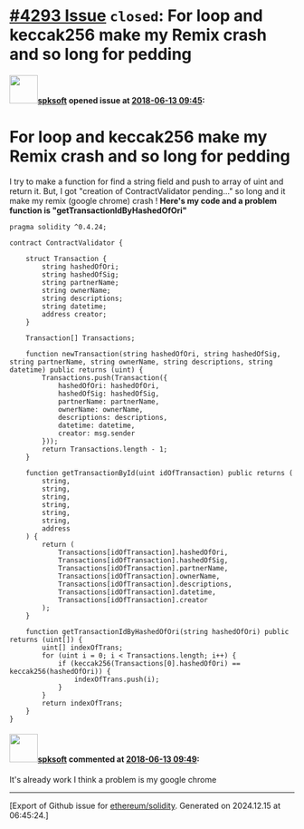 # [\#4293 Issue](https://github.com/ethereum/solidity/issues/4293) `closed`: For loop and keccak256 make my Remix crash and so long for pedding

#### <img src="https://avatars.githubusercontent.com/u/1377991?u=0b03441093ad75d4eb3c1f3f97fa8b7d4f307a79&v=4" width="50">[spksoft](https://github.com/spksoft) opened issue at [2018-06-13 09:45](https://github.com/ethereum/solidity/issues/4293):

# For loop and keccak256 make my Remix crash and so long for pedding

I try to make a function for find a string field and push to array of uint and return it. But, I got "creation of ContractValidator pending..." so long and it make my remix (google chrome) crash !
**Here's my code and a problem function is "getTransactionIdByHashedOfOri"**
```
pragma solidity ^0.4.24;

contract ContractValidator {
    
    struct Transaction {
        string hashedOfOri;
        string hashedOfSig;
        string partnerName;
        string ownerName;
        string descriptions;
        string datetime;
        address creator;
    }
    
    Transaction[] Transactions;
    
    function newTransaction(string hashedOfOri, string hashedOfSig, string partnerName, string ownerName, string descriptions, string datetime) public returns (uint) {
        Transactions.push(Transaction({ 
            hashedOfOri: hashedOfOri,
            hashedOfSig: hashedOfSig,
            partnerName: partnerName,
            ownerName: ownerName,
            descriptions: descriptions,
            datetime: datetime,
            creator: msg.sender
        }));
        return Transactions.length - 1;
    }
    
    function getTransactionById(uint idOfTransaction) public returns (
        string,
        string,
        string,
        string,
        string,
        string,
        address
    ) {
        return (
            Transactions[idOfTransaction].hashedOfOri,
            Transactions[idOfTransaction].hashedOfSig,
            Transactions[idOfTransaction].partnerName,
            Transactions[idOfTransaction].ownerName,
            Transactions[idOfTransaction].descriptions,
            Transactions[idOfTransaction].datetime,
            Transactions[idOfTransaction].creator
        );
    }
    
    function getTransactionIdByHashedOfOri(string hashedOfOri) public returns (uint[]) {
        uint[] indexOfTrans;
        for (uint i = 0; i < Transactions.length; i++) {
            if (keccak256(Transactions[0].hashedOfOri) == keccak256(hashedOfOri)) {
                indexOfTrans.push(i);
            }
        }
        return indexOfTrans;
    }
}
```

#### <img src="https://avatars.githubusercontent.com/u/1377991?u=0b03441093ad75d4eb3c1f3f97fa8b7d4f307a79&v=4" width="50">[spksoft](https://github.com/spksoft) commented at [2018-06-13 09:49](https://github.com/ethereum/solidity/issues/4293#issuecomment-396880615):

It's already work I think a problem is my google chrome


-------------------------------------------------------------------------------



[Export of Github issue for [ethereum/solidity](https://github.com/ethereum/solidity). Generated on 2024.12.15 at 06:45:24.]

